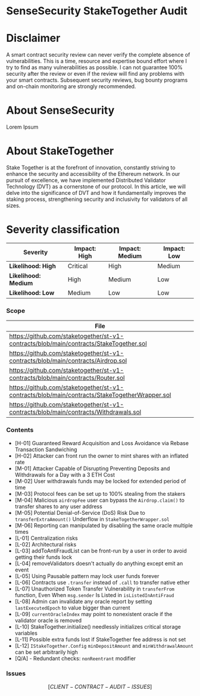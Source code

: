 # SenseSecurity **StakeTogether** Audit 

# Disclaimer

A smart contract security review can never verify the complete absence of vulnerabilities. This is a time, resource and expertise bound effort where I try to find as many vulnerabilities as possible. I can not guarantee 100% security after the review or even if the review will find any problems with your smart contracts. Subsequent security reviews, bug bounty programs and on-chain monitoring are strongly recommended.

# About **SenseSecurity**

Lorem Ipsum

# About **StakeTogether**

Stake Together is at the forefront of innovation, constantly striving to enhance the security and accessibility of the Ethereum network. In our pursuit of excellence, we have implemented Distributed Validator Technology (DVT) as a cornerstone of our protocol. In this article, we will delve into the significance of DVT and how it fundamentally improves the staking process, strengthening security and inclusivity for validators of all sizes.

# Severity classification

| Severity               | Impact: High | Impact: Medium | Impact: Low |
| ---------------------- | ------------ | -------------- | ----------- |
| **Likelihood: High**   | Critical     | High           | Medium      |
| **Likelihood: Medium** | High         | Medium         | Low         |
| **Likelihood: Low**    | Medium       | Low            | Low         |


### Scope
| File               |
|--------------------|
| https://github.com/staketogether/st-v1-contracts/blob/main/contracts/StakeTogether.sol | 
| https://github.com/staketogether/st-v1-contracts/blob/main/contracts/Airdrop.sol | 
| https://github.com/staketogether/st-v1-contracts/blob/main/contracts/Router.sol | 
| https://github.com/staketogether/st-v1-contracts/blob/main/contracts/StakeTogetherWrapper.sol | 
| https://github.com/staketogether/st-v1-contracts/blob/main/contracts/Withdrawals.sol | 


### Contents
- [H-01] Guaranteed Reward Acquisition and Loss Avoidance via Rebase Transaction Sandwiching
- [H-02] Attacker can front run the owner to mint shares with an inflated rate
- [M-01] Attacker Capable of Disrupting Preventing Deposits and Withdrawals for a Day with a 3 ETH Cost
- [M-02] User withdrawals funds may be locked for extended period of time
- [M-03] Protocol fees can be set up to 100% stealing from the stakers 
- [M-04] Malicious `airdropFee` user can bypass the `Airdrop.claim()` to transfer shares to any user address
- [M-05] Potential Denial-of-Service (DoS) Risk Due to `transferExtraAmount()` Underflow in `StakeTogetherWrapper.sol`
- [M-06] Reporting can manipulated by disabling the same oracle multiple times
- [L-01] Centralization risks
- [L-02] Architectural risks
- [L-03] addToAntiFraudList can be front-run by a user in order to avoid getting their funds lock
- [L-04] removeValidators doesn't actually do anything except emit an event 
- [L-05] Using Pausable pattern may lock user funds forever 
- [L-06] Contracts use `.transfer` instead of `.call` to transfer native ether 
- [L-07] Unauthorized Token Transfer Vulnerability in `transferFrom` function, Even When `msg.sender` Is Listed in `isListedInAntiFraud`
- [L-08] Admin can invalidate any oracle report by setting `lastExecutedEpoch` to value bigger than current
- [L-09] `currentOracleIndex` may point to nonexistent oracle if the validator oracle is removed
- [L-10] StakeTogether.initialize() needlessly initializes critical  storage variables 
- [L-11] Possible extra funds lost if StakeTogether fee address is not set 
- [L-12] `IStakeTogether.Config` `minDepositAmount` and `minWithdrawalAmount` can be set arbitrarily high
- [Q/A] - Redundant checks: `nonReentrant` modifier


### Issues
$$[CLIENT-CONTRACT-AUDIT-ISSUES]$$
